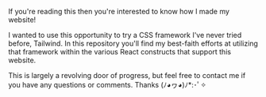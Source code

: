 If you're reading this then you're interested to know how I made my website!

I wanted to use this opportunity to try a CSS framework I've never tried before, Tailwind. In this repository you'll find my best-faith efforts at utilizing that framework within the various React constructs that support this website.

This is largely a revolving door of progress, but feel free to contact me if you have any questions or comments. Thanks (ﾉ◕ヮ◕)ﾉ*:･ﾟ✧
